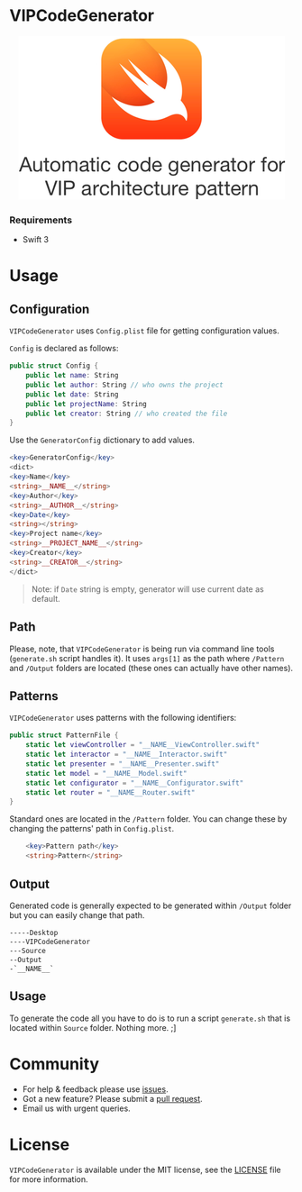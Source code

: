 # VIPCodeGenerator

<p align="center">
  <img src ="https://raw.githubusercontent.com/Athlee/VIPCodeGenerator/master/Assets/logo.png" />
</p>

### Requirements
- Swift 3 

# Usage

## Configuration

`VIPCodeGenerator` uses `Config.plist` file for getting configuration values. 

`Config` is declared as follows:

```swift
public struct Config {
    public let name: String
    public let author: String // who owns the project
    public let date: String
    public let projectName: String
    public let creator: String // who created the file
}
```

Use the `GeneratorConfig` dictionary to add values. 

```php
<key>GeneratorConfig</key>
<dict>
<key>Name</key>
<string>__NAME__</string>
<key>Author</key>
<string>__AUTHOR__</string>
<key>Date</key>
<string></string>
<key>Project name</key>
<string>__PROJECT_NAME__</string>
<key>Creator</key>
<string>__CREATOR__</string>
</dict>
```

> Note: if `Date` string is empty, generator will use current date as default.

## Path

Please, note, that `VIPCodeGenerator` is being run via command line tools (`generate.sh` script handles it). It uses `args[1]` as the path where `/Pattern` and `/Output` folders are located (these ones can actually have other names). 

## Patterns

`VIPCodeGenerator` uses patterns with the following identifiers: 

```swift 
public struct PatternFile {
    static let viewController = "__NAME__ViewController.swift"
    static let interactor = "__NAME__Interactor.swift"
    static let presenter = "__NAME__Presenter.swift"
    static let model = "__NAME__Model.swift"
    static let configurator = "__NAME__Configurator.swift"
    static let router = "__NAME__Router.swift"
}
```

Standard ones are located in the `/Pattern` folder. You can change these by changing the patterns' path in `Config.plist`.

```php
	<key>Pattern path</key>
	<string>Pattern</string>
```

## Output

Generated code is generally expected to be generated within `/Output` folder but you can easily change that path.

```
-----Desktop
----VIPCodeGenerator
---Source
--Output
-`__NAME__`
```

## Usage

To generate the code all you have to do is to run a script `generate.sh` that is located within `Source` folder. Nothing more. ;]

# Community
* For help & feedback please use [issues](https://github.com/Athlee/VIPCodeGenerator/issues).
* Got a new feature? Please submit a [pull request](https://github.com/Athlee/VIPCodeGenerator/pulls).
* Email us with urgent queries. 

# License
`VIPCodeGenerator` is available under the MIT license, see the [LICENSE](https://github.com/Athlee/VIPCodeGenerator/blob/master/LICENSE) file for more information.
